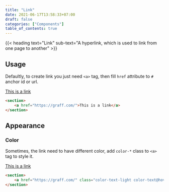 ```yaml
---
title: "Link"
date: 2021-06-17T13:58:33+07:00
draft: false
categories: ["Components"]
table_of_contents: true
---
```


{{< heading text="Link" sub-text="A hyperlink, which is used to link from one page to another" >}}

## Usage

Defaultly, to create link you just need `<a>` tag, then fill `href` attribute to `#` anchor id or url.

<section>
    <a href="https://graff.com/">This is a link</a>
</section>

``` html
<section>
    <a href="https://graff.com/">This is a link</a>
</section>
```

## Appearance

### Color

Sometimes, the link need to have different color, add `color-*` class to `<a>` tag to style it.

<section>
    <a href="https://graff.com/" class="color-text-light color-text@hover">This is a link</a>
</section>

``` html
<section>
    <a href="https://graff.com/" class="color-text-light color-text@hover">This is a link</a>
</section>
```